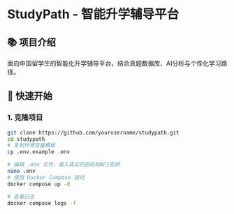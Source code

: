 # StudyPath - 智能升学辅导平台

## 📚 项目介绍
面向中国留学生的智能化升学辅导平台，结合真题数据库、AI分析与个性化学习路径。

## 🚀 快速开始

### 1. 克隆项目
```bash
git clone https://github.com/yourusername/studypath.git
cd studypath
# 复制环境变量模板
cp .env.example .env

# 编辑 .env 文件，填入真实的密码和API密钥
nano .env
# 使用 Docker Compose 启动
docker compose up -d

# 查看日志
docker compose logs -f
